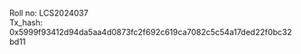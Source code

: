 Roll no: LCS2024037 <br>
Tx_hash: 0x5999f93412d94da5aa4d0873fc2f692c619ca7082c5c54a17ded22f0bc32bd11 <br>